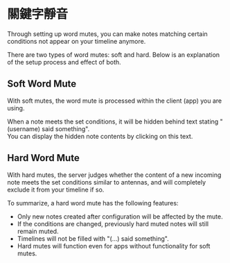 # 關鍵字靜音

Through setting up word mutes, you can make notes matching certain conditions not appear on your timeline anymore.

There are two types of word mutes: soft and hard. Below is an explanation of the setup process and effect of both.

## Soft Word Mute

With soft mutes, the word mute is processed within the client (app) you are using.

When a note meets the set conditions, it will be hidden behind text stating "(username) said something".  
You can display the hidden note contents by clicking on this text.

## Hard Word Mute

With hard mutes, the server judges whether the content of a new incoming note meets the set conditions similar to antennas, and will completely exclude it from your timeline if so.

To summarize, a hard word mute has the following features:

- Only new notes created after configuration will be affected by the mute.
- If the conditions are changed, previously hard muted notes will still remain muted.
- Timelines will not be filled with "(...) said something".
- Hard mutes will function even for apps without functionality for soft mutes.
